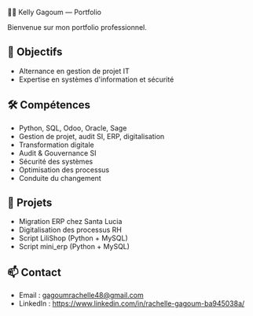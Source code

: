  👩‍💻 Kelly Gagoum — Portfolio

Bienvenue sur mon portfolio professionnel.

## 🎯 Objectifs
- Alternance en gestion de projet IT
- Expertise en systèmes d'information et sécurité

## 🛠️ Compétences
- Python, SQL, Odoo, Oracle, Sage
- Gestion de projet, audit SI, ERP, digitalisation
-  Transformation digitale 
-   Audit & Gouvernance SI
-    Sécurité des systèmes 
-    Optimisation des processus 
-    Conduite du changement

## 📁 Projets
- Migration ERP chez Santa Lucia
- Digitalisation des processus RH
- Script LiliShop (Python + MySQL)
- Script mini_erp (Python + MySQL)

## 📫 Contact
- Email : gagoumrachelle48@gmail.com
- LinkedIn : https://www.linkedin.com/in/rachelle-gagoum-ba945038a/
